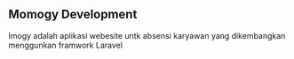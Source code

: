 ## Momogy Development

Imogy adalah aplikasi webesite untk absensi karyawan yang dikembangkan menggunkan framwork Laravel

